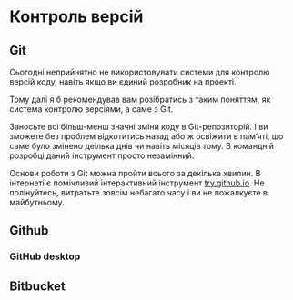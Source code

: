 # Контроль версій

## Git

Сьогодні неприйнятно не використовувати системи для контролю версій коду, навіть якщо ви єдиний розробник на проекті.

Тому далі я б рекомендував вам розібратись з таким поняттям, як система контролю версіями, а саме з Git. 

Заносьте всі більш-менш значні зміни коду в Git-репозиторій. І ви зможете без проблем відкотитись назад або ж освіжити в пам’яті, що саме було змінено деілька днів чи навіть місяців тому. В командній розробці даний інструмент просто незамінний.

Основи роботи з Git можна пройти всього за декілька хвилин. В інтернеті є помічливий інтерактивний інструмент [try.github.io](https://try.github.io). Не полінуйтесь, витратьте зовсім небагато часу і ви не пожалкуєте в майбутньому.

## Github

### GitHub desktop


## Bitbucket